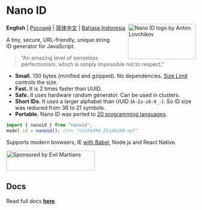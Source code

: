 # Nano ID

<img src="https://ai.github.io/nanoid/logo.svg" align="right"
     alt="Nano ID logo by Anton Lovchikov" width="180" height="94">

**English** | [Русский](./README.ru.md) | [简体中文](./README.zh-CN.md) |
[Bahasa Indonesia](./README.id-ID.md)

A tiny, secure, URL-friendly, unique string ID generator for JavaScript.

> “An amazing level of senseless perfectionism, which is simply impossible not
> to respect.”

- **Small.** 130 bytes (minified and gzipped). No dependencies. [Size Limit]
  controls the size.
- **Fast.** It is 2 times faster than UUID.
- **Safe.** It uses hardware random generator. Can be used in clusters.
- **Short IDs.** It uses a larger alphabet than UUID (`A-Za-z0-9_-`). So ID size
  was reduced from 36 to 21 symbols.
- **Portable.** Nano ID was ported to
  [20 programming languages](#other-programming-languages).

```js
import { nanoid } from "nanoid";
model.id = nanoid(); //=> "V1StGXR8_Z5jdHi6B-myT"
```

Supports modern browsers, IE [with Babel], Node.js and React Native.

[online tool]: https://gitpod.io/#https://github.com/ai/nanoid/
[with Babel]: https://developer.epages.com/blog/coding/how-to-transpile-node-modules-with-babel-and-webpack-in-a-monorepo/
[Size Limit]: https://github.com/ai/size-limit

<a href="https://evilmartians.com/?utm_source=nanoid">
  <img src="https://evilmartians.com/badges/sponsored-by-evil-martians.svg"
       alt="Sponsored by Evil Martians" width="236" height="54">
</a>

## Docs

Read full docs **[here](https://github.com/ai/nanoid#readme)**.
